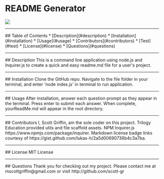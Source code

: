 # README Generator
  <img src="https://img.shields.io/badge/license-MIT License-blue"/>
<hr>
## Table of Contents
* [Description](#description)
* [Installation](#installation)
* [Usage](#usage)
* [Contributors](#contributors)
* [Test](#test)
* [License](#license)
* [Questions](#questions)

<hr>
## Description
This is a command line application using node.js and Inquirer.js to create a quick and easy readme.md file for a user's project.

<hr>
## Installation
Clone the GitHub repo. Navigate to the file folder in your terminal, and enter 'node index.js' in terminal to run application.

<hr>
## Usage
After installation, answer each question prompt as they appear in the terminal. Press enter to submit each answer. When complete, yourReadMe.md will appear in the root directory.

<hr>
## Contributors
I, Scott Griffin, am the sole coder on this project. Trilogy Education provided utils and file scaffold assets. NPM Inquirer.js https://www.npmjs.com/package/inquirer. Markdown license badge links courtesy of https://gist.github.com/lukas-h/2a5d00690736b4c3a7ba.

<hr>
## License
MIT License

<hr>
## Questions
Thank you for checking out my project. Please contact me at mscottgriffin@gmail.com or visit http://github.com/scott-gr
